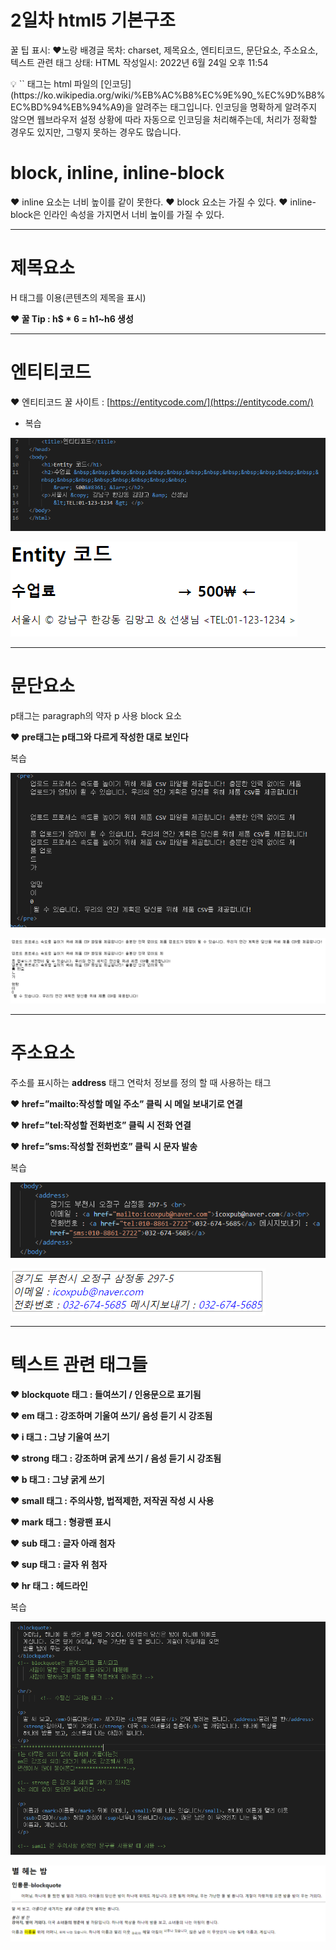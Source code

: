 # 2일차 html5 기본구조

꿀 팁 표시: ❤노랑 배경글
목차: charset, 제목요소, 엔티티코드, 문단요소, 주소요소, 텍스트 관련 태그
상태: HTML
작성일시: 2022년 6월 24일 오후 11:54

<aside>
💡 `<meta charset="utf-8">` 태그는 html 파일의 [인코딩](https://ko.wikipedia.org/wiki/%EB%AC%B8%EC%9E%90_%EC%9D%B8%EC%BD%94%EB%94%A9)을 알려주는 태그입니다. 
인코딩을 명확하게 알려주지 않으면 웹브라우저 설정 상황에 따라 자동으로 인코딩을 처리해주는데, 처리가 정확할 경우도 있지만, 그렇지 못하는 경우도 많습니다.

</aside>

# block, inline, inline-block

**❤** inline 요소는 너비 높이를 같이 못한다.
**❤** block 요소는 가질 수 있다.
**❤** inline-block은 인라인 속성을 가지면서 너비 높이를 가질 수 있다.

---

# 제목요소

H 태그를 이용(콘텐츠의 제목을 표시)

**❤ 꿀 Tip : h$ * 6 = h1~h6 생성**

---

# 엔티티코드

**❤** 엔티티코드 꿀 사이트 : [https://entitycode.com/](https://entitycode.com/)

- 복습

![Untitled](Untitled%2088.png)

![Untitled](Untitled%2089.png)

---

# 문단요소

p태그는 paragraph의 약자 p 사용 block 요소

**❤ pre태그는 p태그와 다르게 작성한 대로 보인다**

복습

![Untitled](Untitled%2090.png)

![Untitled](Untitled%2091.png)

---

# 주소요소

주소를 표시하는 **address** 태그 연락처 정보를 정의 할 때 사용하는 태그

**❤ href=”mailto:작성할 메일 주소” 클릭 시 메일 보내기로 연결**

**❤ href=”tel:작성할 전화번호” 클릭 시 전화 연결**

**❤ href=”sms:작성할 전화번호” 클릭 시 문자 발송**

복습

![Untitled](Untitled%2092.png)

![Untitled](Untitled%2093.png)

---

# 텍스트 관련 태그들

**❤ blockquote 태그 : 들여쓰기 / 인용문으로 표기됨**

**❤ em 태그 : 강조하며 기울여 쓰기/ 음성 듣기 시 강조됨**

**❤ i 태그 : 그냥 기울여 쓰기**

**❤ strong 태그 : 강조하며 굵게 쓰기 / 음성 듣기 시 강조됨**

**❤ b 태그 : 그냥 굵게 쓰기**

**❤ small 태그 : 주의사항, 법적제한, 저작권 작성 시 사용** 

**❤ mark 태그 : 형광팬 표시**

**❤ sub 태그 : 글자 아래 첨자**

**❤ sup 태그 : 글자 위 첨자**

**❤ hr 태그 : 헤드라인**

복습

![Untitled](Untitled%2094.png)

![Untitled](Untitled%2095.png)